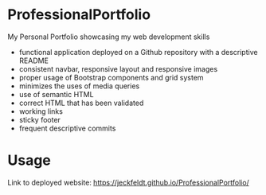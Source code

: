# ProfessionalPortfolio

My Personal Portfolio showcasing my web development skills
- functional application deployed on a Github repository with a descriptive README
- consistent navbar, responsive layout and responsive images
- proper usage of Bootstrap components and grid system
- minimizes the uses of media queries
- use of semantic HTML
- correct HTML that has been validated
- working links
- sticky footer
- frequent descriptive commits

# Usage
Link to deployed website: https://jeckfeldt.github.io/ProfessionalPortfolio/
